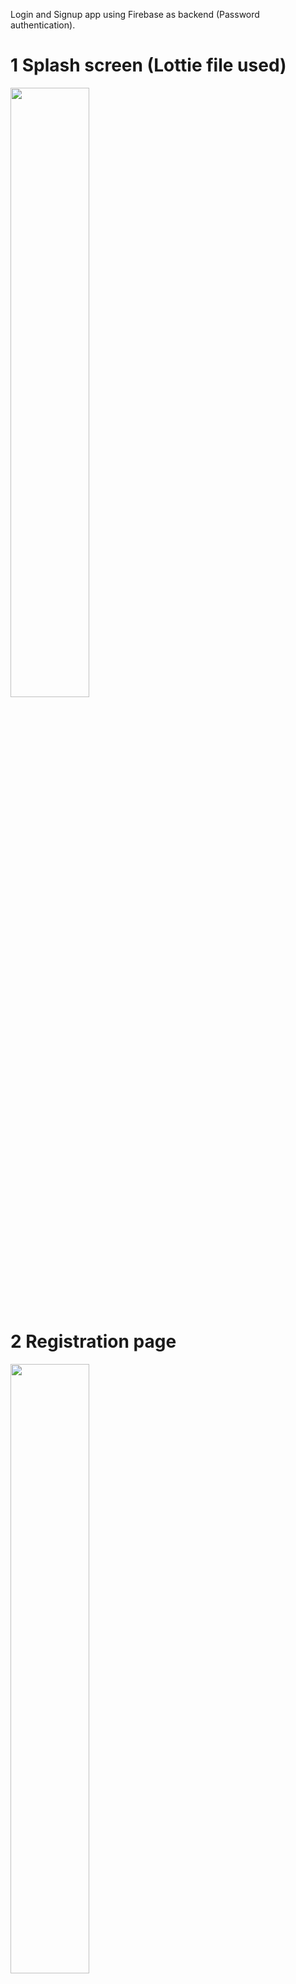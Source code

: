 Login and Signup app using Firebase as backend (Password authentication).

# 1 Splash screen (Lottie file used) #
<img width="50%" hight = "50%" src="https://user-images.githubusercontent.com/67515374/214068793-398dc03e-f45a-465b-b52a-c3783c8a36ad.jpg">

# 2 Registration page #
<img width="50%" hight = "50%" src="https://user-images.githubusercontent.com/67515374/214068888-ce4758cb-8da3-43ce-b892-b20972ede71b.jpg">

# 3 Login page #
<img width="50%" hight = "50%" src="https://user-images.githubusercontent.com/67515374/214068927-af6e6890-4c4a-4374-b5a2-3049eac4ebb1.jpg">

# 4 Form validation #
<img width="50%" hight = "50%" src="https://user-images.githubusercontent.com/67515374/214069079-610b5e73-8aa2-4e72-87b1-e413c3854d9b.jpg">

# 5 Filling login credential #
<img width="50%" hight = "50%" src="https://user-images.githubusercontent.com/67515374/214069484-66e2c4f9-a0d1-4ef3-8c27-d62ef5df825c.jpg">

# 6 After Succefully login #
<img width="50%" hight = "50%" src="https://user-images.githubusercontent.com/67515374/214069338-fde2ad9d-b107-4a26-87b1-cc5ae2e136b3.jpg">
